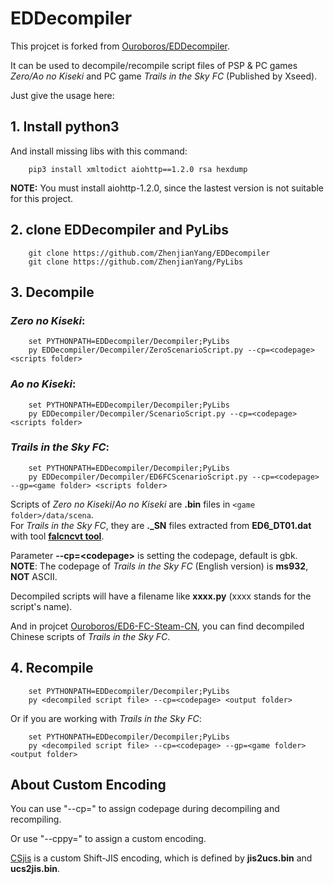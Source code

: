 # EDDecompiler

This projcet is forked from [Ouroboros/EDDecompiler](https://github.com/Ouroboros/EDDecompiler).

It can be used to decompile/recompile script files of PSP & PC games *Zero/Ao no Kiseki* and PC game *Trails in the Sky FC* (Published by Xseed).   

Just give the usage here:   
## 1. Install python3   
And install missing libs with this command:   
```
    pip3 install xmltodict aiohttp==1.2.0 rsa hexdump
```
**NOTE:** You must install aiohttp-1.2.0, since the lastest version is not suitable for this project.

## 2. clone **EDDecompiler** and **PyLibs**   
```
    git clone https://github.com/ZhenjianYang/EDDecompiler   
    git clone https://github.com/ZhenjianYang/PyLibs   
```

## 3. Decompile

### *Zero no Kiseki*:   
```
    set PYTHONPATH=EDDecompiler/Decompiler;PyLibs
    py EDDecompiler/Decompiler/ZeroScenarioScript.py --cp=<codepage> <scripts folder> 
```
### *Ao no Kiseki*:   
```
    set PYTHONPATH=EDDecompiler/Decompiler;PyLibs
    py EDDecompiler/Decompiler/ScenarioScript.py --cp=<codepage> <scripts folder>  
```
### *Trails in the Sky FC*:   
```
    set PYTHONPATH=EDDecompiler/Decompiler;PyLibs
    py EDDecompiler/Decompiler/ED6FCScenarioScript.py --cp=<codepage> --gp=<game folder> <scripts folder> 
```

Scripts of *Zero no Kiseki*/*Ao no Kiseki* are **\.bin** files in `<game folder>/data/scena`.    
For *Trails in the Sky FC*, they are **\.\_SN** files extracted from **ED6_DT01.dat** with tool [**falcncvt tool**](http://www.pokanchan.jp/dokuwiki/software/falcnvrt/start). 

Parameter **--cp=\<codepage\>** is setting the codepage, default is gbk.   
**NOTE**: The codepage of *Trails in the Sky FC* (English version) is **ms932**, **NOT** ASCII.

Decompiled scripts will have a filename like **xxxx.py** (xxxx stands for the script's name).

And in projcet [Ouroboros/ED6-FC-Steam-CN](https://github.com/Ouroboros/ED6-FC-Steam-CN), you can find 
decompiled Chinese scripts of *Trails in the Sky FC*. 

## 4. Recompile   
```
    set PYTHONPATH=EDDecompiler/Decompiler;PyLibs
    py <decompiled script file> --cp=<codepage> <output folder>
```
Or if you are working with *Trails in the Sky FC*:   
```
    set PYTHONPATH=EDDecompiler/Decompiler;PyLibs
    py <decompiled script file> --cp=<codepage> --gp=<game folder> <output folder>
```

## About Custom Encoding

You can use "--cp=<codepage>" to assign codepage during decompiling and recompiling.

Or use "--cppy=<path of python script of encoding>" to assign a custom encoding.

[CSjis](https://github.com/ZhenjianYang/CSjis) is a custom Shift-JIS encoding,
which is defined by **jis2ucs.bin** and **ucs2jis.bin**.
